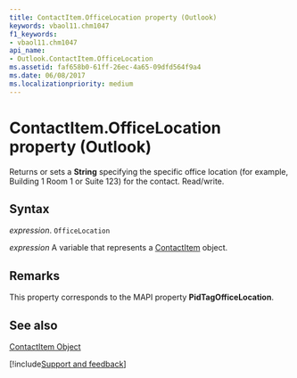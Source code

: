 ```yaml
---
title: ContactItem.OfficeLocation property (Outlook)
keywords: vbaol11.chm1047
f1_keywords:
- vbaol11.chm1047
api_name:
- Outlook.ContactItem.OfficeLocation
ms.assetid: faf658b0-61ff-26ec-4a65-09dfd564f9a4
ms.date: 06/08/2017
ms.localizationpriority: medium
---
```



# ContactItem.OfficeLocation property (Outlook)

Returns or sets a **String** specifying the specific office location (for example, Building 1 Room 1 or Suite 123) for the contact. Read/write.


## Syntax

_expression_. `OfficeLocation`

_expression_ A variable that represents a [ContactItem](Outlook.ContactItem.md) object.


## Remarks

This property corresponds to the MAPI property **PidTagOfficeLocation**.


## See also


[ContactItem Object](Outlook.ContactItem.md)

[!include[Support and feedback](~/includes/feedback-boilerplate.md)]